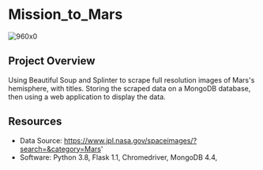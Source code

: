 # Mission_to_Mars

![960x0](https://user-images.githubusercontent.com/71476009/111550390-9c505100-8743-11eb-81c3-cd6959c0ea68.jpg)

## Project Overview
Using Beautiful Soup and Splinter to scrape full resolution images of Mars's hemisphere, with titles. Storing the scraped data on a MongoDB database, then using a web application to display the data. 

## Resources
- Data Source: https://www.jpl.nasa.gov/spaceimages/?search=&category=Mars'
- Software: Python 3.8, Flask 1.1, Chromedriver, MongoDB 4.4, 

